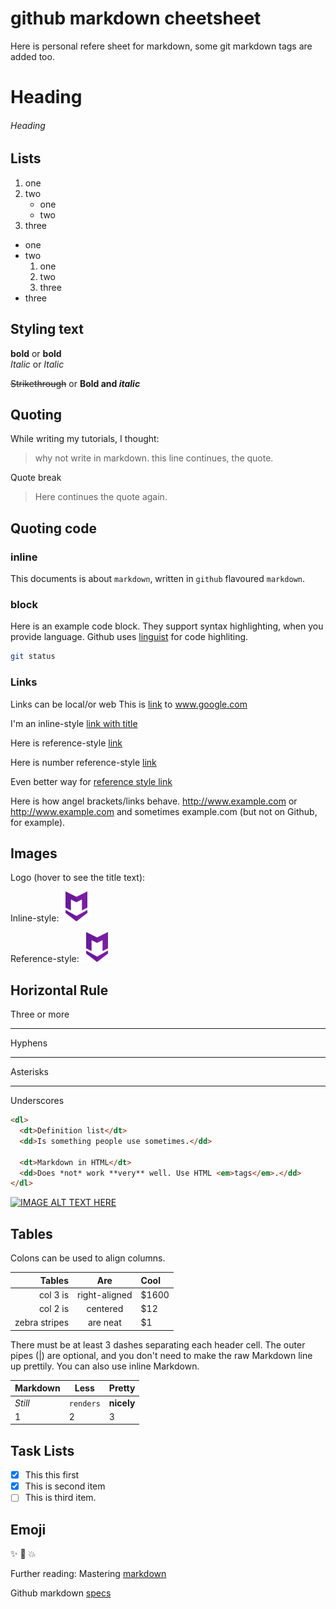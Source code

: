 # github markdown cheetsheet

Here is personal refere sheet for markdown, some git markdown tags are added too. 

# Heading

###### Heading

## Lists

1. one
1. two
    - one
    - two
1. three

- one
- two
    1. one
    1. two
    1. three
- three

## Styling text

**bold** or __bold__  
*Italic* or _Italic_

~~Strikethrough~~ or  **Bold and _italic_**

## Quoting

While writing my tutorials, I thought:
> why not write in markdown.
> this line continues, the quote. 

Quote break

> Here continues the quote again.

## Quoting code

### inline

This documents is about `markdown`, written in `github` flavoured `markdown`.

### block

Here is an example code block. They support syntax highlighting, when you provide language. Github uses [linguist](https://github.com/github/linguist) for code highliting.

```bash
git status
```

### Links

Links can be local/or web
This is [link](www.google.com) to www.google.com

I'm an inline-style [link with title](https://www.google.com "Google's Homepage")

Here is reference-style [link][My reference]

Here is number reference-style [link][1]

Even better way for [reference style link]

Here is how angel brackets/links behave. http://www.example.com or <http://www.example.com> and sometimes example.com (but not on Github, for example).

[My reference]: https://www.mozilla.org
[1]: http://slashdot.org
[reference style link]: http://www.reddit.com

## Images

Logo (hover to see the title text):

Inline-style:
![alt text](https://github.com/adam-p/markdown-here/raw/master/src/common/images/icon48.png "Logo Title")

Reference-style:
![alt text][logo]

[logo]: https://github.com/adam-p/markdown-here/raw/master/src/common/images/icon48.png "Logo 2 Title"

## Horizontal Rule

Three or more

---

Hyphens

***

Asterisks

___

Underscores


```html
<dl>
  <dt>Definition list</dt>
  <dd>Is something people use sometimes.</dd>

  <dt>Markdown in HTML</dt>
  <dd>Does *not* work **very** well. Use HTML <em>tags</em>.</dd>
</dl>
```


[![IMAGE ALT TEXT HERE](http://img.youtube.com/vi/YOUTUBE_VIDEO_ID_HERE/0.jpg)](http://www.youtube.com/watch?v=YOUTUBE_VIDEO_ID_HERE)

## Tables

Colons can be used to align columns.

| Tables        | Are           | Cool  |
| -------------:|:-------------:|:------|
| col 3 is      | right-aligned | $1600 |
| col 2 is      | centered      |   $12 |
| zebra stripes | are neat      |    $1 |

There must be at least 3 dashes separating each header cell.
The outer pipes (|) are optional, and you don't need to make the 
raw Markdown line up prettily. You can also use inline Markdown.

Markdown | Less | Pretty
--- | --- | ---
*Still* | `renders` | **nicely**
1 | 2 | 3

## Task Lists

- [x] This this first
- [x] This is second item
- [ ] This is third item.

## Emoji

:sparkles: :camel: :boom:

Further reading:
Mastering [markdown](https://guides.github.com/features/mastering-markdown/)

Github markdown [specs](https://github.github.com/gfm/)
